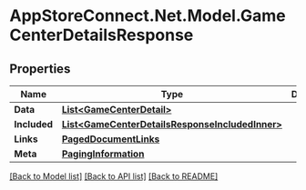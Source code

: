 # AppStoreConnect.Net.Model.GameCenterDetailsResponse

## Properties

Name | Type | Description | Notes
------------ | ------------- | ------------- | -------------
**Data** | [**List&lt;GameCenterDetail&gt;**](GameCenterDetail.md) |  | 
**Included** | [**List&lt;GameCenterDetailsResponseIncludedInner&gt;**](GameCenterDetailsResponseIncludedInner.md) |  | [optional] 
**Links** | [**PagedDocumentLinks**](PagedDocumentLinks.md) |  | 
**Meta** | [**PagingInformation**](PagingInformation.md) |  | [optional] 

[[Back to Model list]](../README.md#documentation-for-models) [[Back to API list]](../README.md#documentation-for-api-endpoints) [[Back to README]](../README.md)

